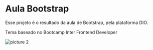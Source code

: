# Aula Bootstrap
Esse projeto é o resultado da aula de Bootstrap, pela plataforma DIO.

Tema baseado no Bootcamp Inter Frontend Developer

![picture 2](../images/2c4ce13f6a5e0a3183df5d22a665991deadce03be8f1256d016aea8f83f19532.jpg)  
